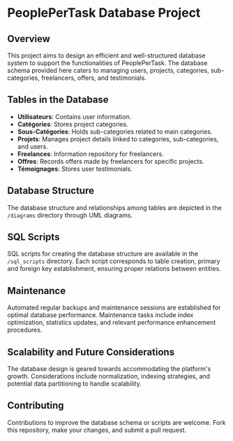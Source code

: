 # PeoplePerTask Database Project

## Overview

This project aims to design an efficient and well-structured database system to support the functionalities of PeoplePerTask. The database schema provided here caters to managing users, projects, categories, sub-categories, freelancers, offers, and testimonials.

## Tables in the Database

- **Utilisateurs**: Contains user information.
- **Catégories**: Stores project categories.
- **Sous-Catégories**: Holds sub-categories related to main categories.
- **Projets**: Manages project details linked to categories, sub-categories, and users.
- **Freelances**: Information repository for freelancers.
- **Offres**: Records offers made by freelancers for specific projects.
- **Témoignages**: Stores user testimonials.

## Database Structure

The database structure and relationships among tables are depicted in the `/diagrams` directory through UML diagrams.

## SQL Scripts

SQL scripts for creating the database structure are available in the `/sql_scripts` directory. Each script corresponds to table creation, primary and foreign key establishment, ensuring proper relations between entities.

## Maintenance

Automated regular backups and maintenance sessions are established for optimal database performance. Maintenance tasks include index optimization, statistics updates, and relevant performance enhancement procedures.

## Scalability and Future Considerations

The database design is geared towards accommodating the platform's growth. Considerations include normalization, indexing strategies, and potential data partitioning to handle scalability.

## Contributing

Contributions to improve the database schema or scripts are welcome. Fork this repository, make your changes, and submit a pull request.
